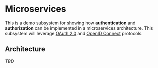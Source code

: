 # Microservices

This is a demo subsystem for showing how **authentication** and **authorization** can be implemented in a microservices architecture.
This subsystem will leverage [OAuth 2.0](https://oauth.net/2) and [OpenID Connect](https://openid.net/connect) protocols.

## Architecture

_TBD_

